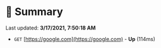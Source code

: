 # 📖 Summary
Last updated: **3/17/2021, 7:50:18 AM**

- `GET` [https://google.com](https://google.com) - **Up** (114ms)
